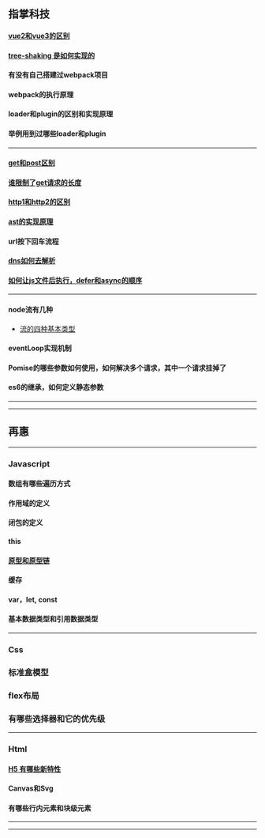 ## 指掌科技

#### [vue2和vue3的区别](https://blog.csdn.net/weixin_43638968/article/details/108800361)

#### [tree-shaking 是如何实现的](https://blog.csdn.net/leelxp/article/details/108099238)

#### 有没有自己搭建过webpack项目

#### webpack的执行原理

#### loader和plugin的区别和实现原理

#### 举例用到过哪些loader和plugin

---

#### [get和post区别](https://www.cnblogs.com/zhangmumu/p/9213871.html)

#### [谁限制了get请求的长度](https://joy-jinyu.github.io/system/browser/basic.html)

#### [http1和http2的区别](https://blog.csdn.net/striveb/article/details/84230923)

#### [ast的实现原理](https://joy-jinyu.github.io/fronted/projectBuild/postcss/introduction.html)

#### url按下回车流程

#### [dns如何去解析](https://www.cnblogs.com/gopark/p/8430916.html)

#### [如何让js文件后执行，defer和async的顺序](https://developer.mozilla.org/zh-CN/docs/Web/HTML/Element/script)

---

#### node流有几种
+ [流的四种基本类型](https://www.jiyik.com/tm/xwzj/prolan_225.html)

#### eventLoop实现机制

#### Pomise的哪些参数如何使用，如何解决多个请求，其中一个请求挂掉了

#### es6的继承，如何定义静态参数

---

---

## 再惠

---

### Javascript

#### 数组有哪些遍历方式

#### 作用域的定义

#### 闭包的定义

#### this

#### [原型和原型链](https://www.jianshu.com/p/8ef16f531d21)

#### 缓存

#### var，let, const

#### 基本数据类型和引用数据类型

---

### Css

### 标准盒模型

### flex布局

### 有哪些选择器和它的优先级

---

### Html

#### [H5 有哪些新特性](https://www.w3school.com.cn/html/html5_intro.asp)

#### Canvas和Svg

#### 有哪些行内元素和块级元素

---

---


